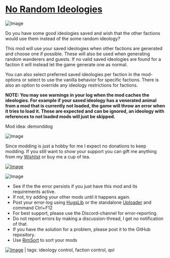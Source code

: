 # [No Random Ideologies](https://steamcommunity.com/sharedfiles/filedetails/?id=3337263133)

![Image](https://i.imgur.com/iCj5o7O.png)

Do you have some good ideologies saved and wish that the other factions would use them instead of the some random ideology?

This mod will use your saved ideologies when other factions are generated and choose one if possible.
These will also be used when generating random wanderers and guests.
If no valid saved ideologies are found for a faction it will instead let the game generate one as normal.

You can also select preferred saved ideologies per faction in the mod-options or select to use the vanilla behavior for specific factions.
There is also an option to override any ideology restrictions for factions.

**NOTE: You may see warnings in your log when the mod caches the ideologies. For example if your saved ideology has a venerated animal from a mod that is currently not loaded, the game will throw an error when it tries to load it. 
These are expected and can be ignored, an ideology with references to not loaded mods will just be skipped.**

Mod idea: demonddog

![Image](https://i.imgur.com/Ds0rBAD.png)

Since modding is just a hobby for me I expect no donations to keep modding. If you still want to show your support you can gift me anything from my [Wishlist](https://store.steampowered.com/wishlist/id/Mlie) or buy me a cup of tea.

[![Image](https://i.imgur.com/VWG0yff.png)](https://ko-fi.com/G2G55DDYD)

![Image](https://i.imgur.com/5xwDG6H.png)



-  See if the the error persists if you just have this mod and its requirements active.
-  If not, try adding your other mods until it happens again.
-  Post your error-log using [HugsLib](https://steamcommunity.com/workshop/filedetails/?id=818773962) or the standalone [Uploader](https://steamcommunity.com/sharedfiles/filedetails/?id=2873415404) and command Ctrl+F12
-  For best support, please use the Discord-channel for error-reporting.
-  Do not report errors by making a discussion-thread, I get no notification of that.
-  If you have the solution for a problem, please post it to the GitHub repository.
-  Use [RimSort](https://github.com/RimSort/RimSort/releases/latest) to sort your mods

 

[![Image](https://img.shields.io/github/v/release/emipa606/NoRandomIdeologies?label=latest%20version&style=plastic&labelColor=0070cd&color=white)](https://steamcommunity.com/sharedfiles/filedetails/changelog/3337263133) | tags: ideology control, faction control, qol
